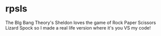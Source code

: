 # rpsls
The BIg Bang Theory's Sheldon loves the game of Rock Paper Scissors Lizard Spock so I made a real life version where it's you VS my code!
